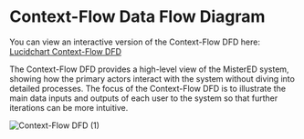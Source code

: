 # Context-Flow Data Flow Diagram
You can view an interactive version of the Context-Flow DFD here: [Lucidchart Context-Flow DFD](https://lucid.app/lucidchart/76ba137a-465a-42e5-b372-c2c8a2c27b70/edit?viewport_loc=164%2C347%2C1586%2C936%2C0_0&invitationId=inv_2acbd347-c7bb-4d4b-8bf5-a40dfd72e6e1)

The Context-Flow DFD provides a high-level view of the MisterED system, showing how the primary actors interact with the system without diving into detailed processes. The focus of the Context-Flow DFD is to illustrate the main data inputs and outputs of each user to the system so that further iterations can be more intuitive.

![Context-Flow DFD (1)](https://github.com/user-attachments/assets/16623184-8668-4ffb-8df2-91e707bd7d87)